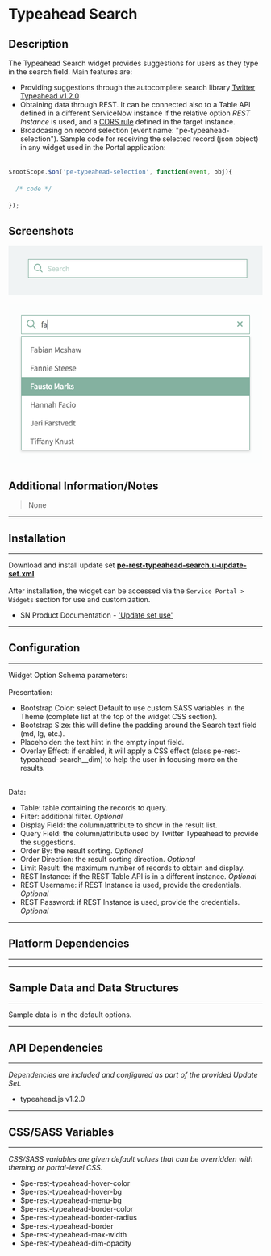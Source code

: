 # Typeahead Search

## Description

The Typeahead Search widget provides suggestions for users as they type in the search field. Main features are:
<br/>
* Providing suggestions through the autocomplete search library [Twitter Typeahead v1.2.0](https://github.com/corejavascript/typeahead.js)
* Obtaining data through REST. It can be connected also to a Table API defined in a different ServiceNow instance if the relative option _REST Instance_ is used, and a [CORS rule](https://docs.servicenow.com/bundle/london-application-development/page/integrate/inbound-rest/concept/c_CORSSupport.html) defined in the target instance.
* Broadcasing on record selection (event name: "pe-typeahead-selection"). Sample code for receiving the selected record (json object) in any widget used in the Portal application:

```javascript

$rootScope.$on('pe-typeahead-selection', function(event, obj){

  /* code */

});

```

## Screenshots
![](../images/pe-rest-typeahead-search-01.png)

![](../images/pe-rest-typeahead-search-02.png)

## Additional Information/Notes
> None
---
## Installation
---
Download and install update set **[pe-rest-typeahead-search.u-update-set.xml](https://github.com/platform-experience/serviceportal-widget-library/blob/master/pe-rest-typeahead-search/pe-rest-typeahead-search.u-update-set.xml)** <br/><br/>
After installation, the widget can be accessed via the `Service Portal > Widgets` section for use and customization.<br/>
* SN Product Documentation - ['Update set use'](https://docs.servicenow.com/bundle/london-application-development/page/build/system-update-sets/concept/update-set-procedures.html)

---
## Configuration
---
Widget Option Schema parameters:
<br/><br/>
Presentation:
<br/>
* Bootstrap Color: select Default to use custom SASS variables in the Theme (complete list at the top of the widget CSS section).
* Bootstrap Size: this will define the padding around the Search text field (md, lg, etc.).
* Placeholder: the text hint in the empty input field.
* Overlay Effect: if enabled, it will apply a CSS effect (class pe-rest-typeahead-search__dim) to help the user in focusing more on the results.
<br/><br/>

Data:
<br/>
* Table: table containing the records to query.
* Filter: additional filter. _Optional_
* Display Field: the column/attribute to show in the result list.
* Query Field: the column/attribute used by Twitter Typeahead to provide the suggestions.
* Order By: the result sorting. _Optional_
* Order Direction: the result sorting direction. _Optional_
* Limit Result: the maximum number of records to obtain and display.
* REST Instance: if the REST Table API is in a different instance. _Optional_
* REST Username: if REST Instance is used, provide the credentials. _Optional_
* REST Password: if REST Instance is used, provide the credentials. _Optional_

---
## Platform Dependencies
---

---
## Sample Data and Data Structures
---
Sample data is in the default options.

---
## API Dependencies
---
<i>Dependencies are included and configured as part of the provided Update Set.</i>
* typeahead.js v1.2.0
---
## CSS/SASS Variables
---
_CSS/SASS variables are given default values that can be overridden with theming or portal-level CSS._
* $pe-rest-typeahead-hover-color
* $pe-rest-typeahead-hover-bg
* $pe-rest-typeahead-menu-bg
* $pe-rest-typeahead-border-color
* $pe-rest-typeahead-border-radius
* $pe-rest-typeahead-border
* $pe-rest-typeahead-max-width
* $pe-rest-typeahead-dim-opacity
